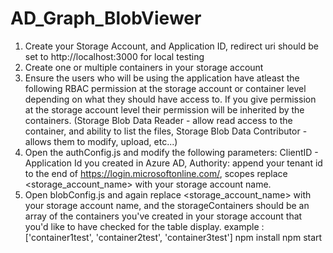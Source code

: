 # AD_Graph_BlobViewer
 
 1. Create your Storage Account, and Application ID, redirect uri should be set to http://localhost:3000 for local testing 
 2. Create one or multiple containers in your storage account
 3. Ensure the users who will be using the application have atleast the following RBAC permission at the storage account or container level depending on what they should have access to. If you give permission at the storage account level their permission will be inherited by the containers. (Storage Blob Data Reader - allow read access to the container, and ability to list the files, Storage Blob Data Contributor - allows them to modify, upload, etc...)
 4. Open the authConfig.js and modify the following parameters: ClientID - Application Id you created in Azure AD, Authority: append your tenant id to the end of https://login.microsoftonline.com/, scopes replace <storage_account_name> with your storage account name.
 5. Open blobConfig.js and again replace <storage_account_name> with your storage account name, and the storageContainers should be an array of the containers you've created in your storage account that you'd like to have checked for the table display. example : ['container1test', 'container2test', 'container3test']
 npm install
 npm start
